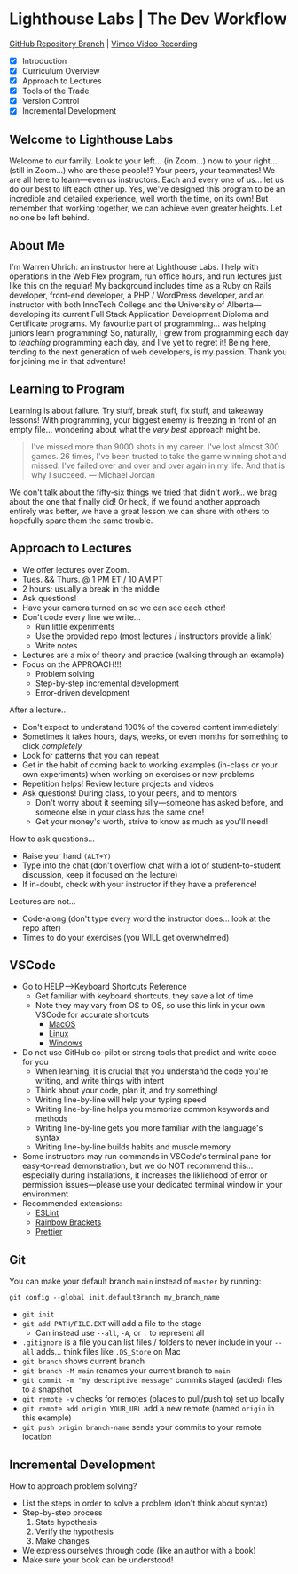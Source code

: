 # Lighthouse Labs | The Dev Workflow

[GitHub Repository Branch](https://github.com/WarrenUhrich/lighthouse-labs-the-dev-workflow/tree/2023.04.20-web-flex-day-17april2023) | [Vimeo Video Recording](https://vimeo.com/819641484/464492a999?share=copy)

* [X] Introduction
* [X] Curriculum Overview
* [X] Approach to Lectures
* [X] Tools of the Trade
* [X] Version Control
* [X] Incremental Development

## Welcome to Lighthouse Labs

Welcome to our family. Look to your left... (in Zoom...) now to your right... (still in Zoom...) who are these people!? Your peers, your teammates! We are all here to learn—even us instructors. Each and every one of us... let us do our best to lift each other up. Yes, we've designed this program to be an incredible and detailed experience, well worth the time, on its own! But remember that working together, we can achieve even greater heights. Let no one be left behind.

## About Me

I'm Warren Uhrich: an instructor here at Lighthouse Labs. I help with operations in the Web Flex program, run office hours, and run lectures just like this on the regular! My background includes time as a Ruby on Rails developer, front-end developer, a PHP / WordPress developer, and an instructor with both InnoTech College and the University of Alberta—developing its current Full Stack Application Development Diploma and Certificate programs. My favourite part of programming... was helping juniors learn programming! So, naturally, I grew from programming each day to *teaching* programming each day, and I've yet to regret it! Being here, tending to the next generation of web developers, is my passion. Thank you for joining me in that adventure!

## Learning to Program

Learning is about failure. Try stuff, break stuff, fix stuff, and takeaway lessons! With programming, your biggest enemy is freezing in front of an empty file... wondering about what the *very best* approach might be.

> I've missed more than 9000 shots in my career. I've lost almost 300 games. 26 times, I've been trusted to take the game winning shot and missed. I've failed over and over and over again in my life. And that is why I succeed.
> — Michael Jordan

We don't talk about the fifty-six things we tried that didn't work.. we brag about the one that finally did! Or heck, if we found another approach entirely was better, we have a great lesson we can share with others to hopefully spare them the same trouble.

## Approach to Lectures

* We offer lectures over Zoom.
* Tues. && Thurs. @ 1 PM ET / 10 AM PT
* 2 hours; usually a break in the middle
* Ask questions!
* Have your camera turned on so we can see each other!
* Don't code every line we write...
  * Run little experiments
  * Use the provided repo (most lectures / instructors provide a link)
  * Write notes
* Lectures are a mix of theory and practice (walking through an example)
* Focus on the APPROACH!!!
  * Problem solving
  * Step-by-step incremental development
  * Error-driven development

After a lecture...

* Don't expect to understand 100% of the covered content immediately!
* Sometimes it takes hours, days, weeks, or even months for something to click *completely*
* Look for patterns that you can repeat
* Get in the habit of coming back to working examples (in-class or your own experiments) when working on exercises or new problems
* Repetition helps! Review lecture projects and videos
* Ask questions! During class, to your peers, and to mentors
  * Don't worry about it seeming silly—someone has asked before, and someone else in your class has the same one!
  * Get your money's worth, strive to know as much as you'll need!

How to ask questions...

* Raise your hand `(ALT+Y)`
* Type into the chat (don't overflow chat with a lot of student-to-student discussion, keep it focused on the lecture)
* If in-doubt, check with your instructor if they have a preference!

Lectures are not...

* Code-along (don't type every word the instructor does... look at the repo after)
* Times to do your exercises (you WILL get overwhelmed)

## VSCode

* Go to HELP-->Keyboard Shortcuts Reference
  * Get familiar with keyboard shortcuts, they save a lot of time
  * Note they may vary from OS to OS, so use this link in your own VSCode for accurate shortcuts
    * [MacOS](https://code.visualstudio.com/shortcuts/keyboard-shortcuts-macos.pdf)
    * [Linux](https://code.visualstudio.com/shortcuts/keyboard-shortcuts-linux.pdf)
    * [Windows](https://code.visualstudio.com/shortcuts/keyboard-shortcuts-windows.pdf)
* Do not use GitHub co-pilot or strong tools that predict and write code for you
  * When learning, it is crucial that you understand the code you're writing, and write things with intent
  * Think about your code, plan it, and try something!
  * Writing line-by-line will help your typing speed
  * Writing line-by-line helps you memorize common keywords and methods
  * Writing line-by-line gets you more familiar with the language's syntax
  * Writing line-by-line builds habits and muscle memory
* Some instructors may run commands in VSCode's terminal pane for easy-to-read demonstration, but we do NOT recommend this... especially during installations, it increases the likliehood of error or permission issues—please use your dedicated terminal window in your environment
* Recommended extensions:
  * [ESLint](https://marketplace.visualstudio.com/items?itemName=dbaeumer.vscode-eslint)
  * [Rainbow Brackets](https://marketplace.visualstudio.com/items?itemName=2gua.rainbow-brackets)
  * [Prettier](https://marketplace.visualstudio.com/items?itemName=esbenp.prettier-vscode)

## Git

You can make your default branch `main` instead of `master` by running:

`git config --global init.defaultBranch my_branch_name`

* `git init`
* `git add PATH/FILE.EXT` will add a file to the stage
  * Can instead use `--all`, `-A`, or `.` to represent all
* `.gitignore` is a file you can list files / folders to never include in your `--all` adds... think files like `.DS_Store` on Mac
* `git branch` shows current branch
* `git branch -M main` renames your current branch to `main`
* `git commit -m "my descriptive message"` commits staged (added) files to a snapshot
* `git remote -v` checks for remotes (places to pull/push to) set up locally
* `git remote add origin YOUR_URL` add a new remote (named `origin` in this example)
* `git push origin branch-name` sends your commits to your remote location

## Incremental Development

How to approach problem solving?

* List the steps in order to solve a problem (don't think about syntax)
* Step-by-step process
  1. State hypothesis
  2. Verify the hypothesis
  3. Make changes
* We express ourselves through code (like an author with a book)
* Make sure your book can be understood!